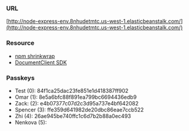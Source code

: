 ### URL

[http://node-express-env.8nhudetmtc.us-west-1.elasticbeanstalk.com/](http://node-express-env.8nhudetmtc.us-west-1.elasticbeanstalk.com/)

### Resource
 * [npm shrinkwrap](https://github.com/thewoolleyman/npm-shrinkwrap-helper)
 * [DocumentClient SDK](http://docs.aws.amazon.com/AWSJavaScriptSDK/latest/AWS/DynamoDB/DocumentClient.html)

### Passkeys

 * Test (0): 84f1ca25dac23fe851e1d418387ff902
 * Omar (1): 8e5a6bfc88f891ea799bc6694436edb9
 * Zack: (2): e4b07377c07d2c3d95a737e4bf642082
 * Spencer (3): ffe359d641982de20dbc86eae7ccb522
 * Zhi (4): 26ae945be740ffc1c6d7b2b88a0ec493
 * Nenkova (5):